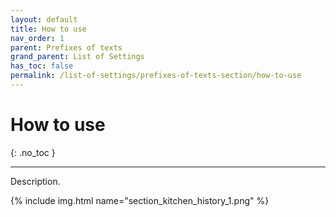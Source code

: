 ```yaml
---
layout: default
title: How to use
nav_order: 1
parent: Prefixes of texts
grand_parent: List of Settings
has_toc: false
permalink: /list-of-settings/prefixes-of-texts-section/how-to-use
---
```


# How to use
{: .no_toc }

---

Description.

{% include img.html name="section_kitchen_history_1.png" %}